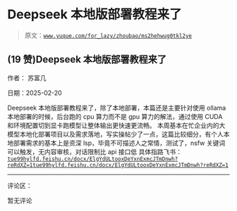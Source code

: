 # Deepseek 本地版部署教程来了

> 原文：[`www.yuque.com/for_lazy/zhoubao/ms2hehwug0tkl2ye`](https://www.yuque.com/for_lazy/zhoubao/ms2hehwug0tkl2ye)

## (19 赞)Deepseek 本地版部署教程来了

作者： 苏富几

日期：2025-02-20

Deepseek 本地版部署教程来了，除了本地部署，本篇还是主要针对使用 ollama 本地部署的时候，后台跑的 cpu 算力而不是 gpu 算力的解法，通过使用 CUDA 和环境配置切到显卡跑模型让整体输出更快速更流畅。
本周基本在忙企业内的大模型本地化部署项目以及需求落地，写实操帖少了一点，这篇比较细分，有个人本地部署需求的基本上是资深 lsp，毕竟不可描述人之常情，测试了，nsfw 关键词可以触发，无内容审核，对话限制比 api 接口低
具体指路飞书： [`tue99hylfd.feishu.cn/docx/ElgYdULtooxDeYxnExmcJTmDnwh?reRdXZ=1`](https://tue99hylfd.feishu.cn/docx/ElgYdULtooxDeYxnExmcJTmDnwh?reRdXZ=1)[`tue99hylfd.feishu.cn/docx/ElgYdULtooxDeYxnExmcJTmDnwh?reRdXZ=1`](https://tue99hylfd.feishu.cn/docx/ElgYdULtooxDeYxnExmcJTmDnwh?reRdXZ=1)

* * *

评论区：

暂无评论